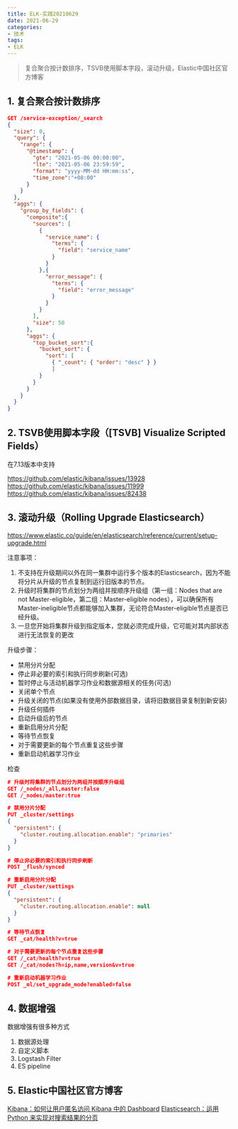 ```yaml
---
title: ELK-实践20210629
date: 2021-06-29
categories:
- 技术
tags:
- ELK
---
```


> 复合聚合按计数排序，TSVB使用脚本字段，滚动升级，Elastic中国社区官方博客

<!-- more -->

## 1. 复合聚合按计数排序

```json
GET /service-exception/_search
{
  "size": 0,
  "query": {
    "range": {
      "@timestamp": {
        "gte": "2021-05-06 00:00:00",
        "lte": "2021-05-06 23:59:59",
        "format": "yyyy-MM-dd HH:mm:ss",
        "time_zone":"+08:00"
      }
    }
  },
  "aggs": {
    "group_by_fields": {
      "composite":{
        "sources": [
          {
            "service_name": {
              "terms": {
                "field": "service_name"
              }
            }
          },{
            "error_message": {
              "terms": {
                "field": "error_message"
              }
            }
          }
        ],
        "size": 50
      },
      "aggs": {
        "top_bucket_sort":{
          "bucket_sort": {
            "sort": [
              { "_count": { "order": "desc" } }
              ]
          }
        }
      }
    }
  }
}
```

## 2. TSVB使用脚本字段（[TSVB] Visualize Scripted Fields）

在7.13版本中支持

https://github.com/elastic/kibana/issues/13928
https://github.com/elastic/kibana/issues/11999
https://github.com/elastic/kibana/issues/82438

## 3. 滚动升级（Rolling Upgrade Elasticsearch）
https://www.elastic.co/guide/en/elasticsearch/reference/current/setup-upgrade.html

注意事项：
1. 不支持在升级期间以外在同一集群中运行多个版本的Elasticsearch，因为不能将分片从升级的节点复制到运行旧版本的节点。
2. 升级时将集群的节点划分为两组并按顺序升级组（第一组：Nodes that are not Master-eligible，第二组：Master-eligible nodes），可以确保所有Master-ineligible节点都能够加入集群，无论符合Master-eligible节点是否已经升级。
3. 一旦您开始将集群升级到指定版本，您就必须完成升级，它可能对其内部状态进行无法恢复的更改



升级步骤：
* 禁用分片分配
* 停止非必要的索引和执行同步刷新(可选)
* 暂时停止与活动机器学习作业和数据源相关的任务(可选)
* 关闭单个节点
* 升级关闭的节点(如果没有使用外部数据目录，请将旧数据目录复制到新安装)
* 升级任何插件
* 启动升级后的节点
* 重新启用分片分配
* 等待节点恢复
* 对于需要更新的每个节点重复这些步骤
* 重新启动机器学习作业


检查
```json
# 升级时将集群的节点划分为两组并按顺序升级组
GET /_nodes/_all,master:false
GET /_nodes/master:true

# 禁用分片分配
PUT _cluster/settings
{
  "persistent": {
    "cluster.routing.allocation.enable": "primaries"
  }
}

# 停止非必要的索引和执行同步刷新
POST _flush/synced

# 重新启用分片分配
PUT _cluster/settings
{
  "persistent": {
    "cluster.routing.allocation.enable": null
  }
}

# 等待节点恢复
GET _cat/health?v=true

# 对于需要更新的每个节点重复这些步骤
GET /_cat/health?v=true
GET /_cat/nodes?h=ip,name,version&v=true

# 重新启动机器学习作业
POST _ml/set_upgrade_mode?enabled=false

```

## 4. 数据增强
数据增强有很多种方式
1. 数据源处理
2. 自定义脚本
3. Logstash Filter
4. ES pipeline


## 5. Elastic中国社区官方博客
[Kibana：如何让用户匿名访问 Kibana 中的 Dashboard](https://elasticstack.blog.csdn.net/article/details/118152293)
[Elasticsearch：运用 Python 来实现对搜索结果的分页](https://elasticstack.blog.csdn.net/article/details/117187064)

